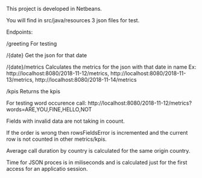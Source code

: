 This project is developed in Netbeans.

You will find in src/java/resources 3 json files for test.

Endpoints: 

/greeting
For testing

/{date}
Get the json for that date

/{date}/metrics
Calculates the metrics for the json with that date in name
Ex: http://localhost:8080/2018-11-12/metrics, http://localhost:8080/2018-11-13/metrics, http://localhost:8080/2018-11-14/metrics

/kpis
Returns the kpis

For testing word occurence call:
http://localhost:8080/2018-11-12/metrics?words=ARE,YOU,FINE,HELLO,NOT

Fields with invalid data are not taking in coount.

If the order is wrong then rowsFieldsError is incremented and the current row is not counted in other metrics/kpis.

Average call duration by country is calculated for the same origin country.

Time for JSON proces is in miliseconds and is calculated just for the first access for an applicatio session.

